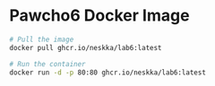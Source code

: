 # Pawcho6 Docker Image

```bash
# Pull the image
docker pull ghcr.io/neskka/lab6:latest

# Run the container
docker run -d -p 80:80 ghcr.io/neskka/lab6:latest
